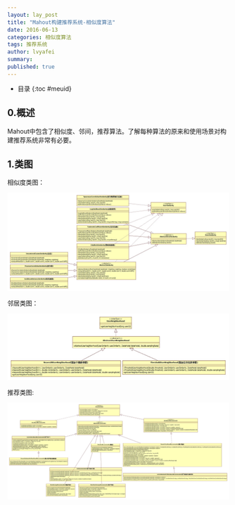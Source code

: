 ```yaml
---
layout: lay_post
title: "Mahout构建推荐系统-相似度算法"
date: 2016-06-13
categories: 相似度算法
tags: 推荐系统
author: lvyafei
summary:
published: true
---
```


* 目录
{:toc #meuid}

## 0.概述

Mahout中包含了相似度、邻间，推荐算法。了解每种算法的原来和使用场景对构建推荐系统非常有必要。

<!-- more -->

## 1.类图

相似度类图：

![相似度类图](/images/mahout/similarDiagram.jpg)

邻居类图：

![邻居类](/images/mahout/neighbDiagram.jpg)

推荐类图:

![推荐类](/images/mahout/recommendDiagram.jpg)